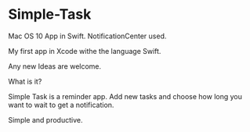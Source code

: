 Simple-Task
===========

Mac OS 10 App in Swift. NotificationCenter used.

My first app in Xcode withe the language Swift. 

Any new Ideas are welcome.


What is it?

Simple Task is a reminder app. Add new tasks and choose how long you want to wait to get a notification.

Simple and productive.
